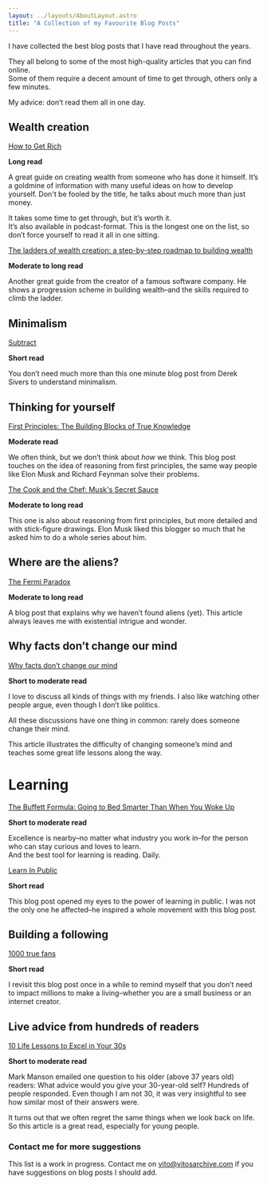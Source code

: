 ```yaml
---
layout: ../layouts/AboutLayout.astro
title: "A Collection of my Favourite Blog Posts"
---
```


I have collected the best blog posts that I have read throughout the years.

They all belong to some of the most high-quality articles that you can find online.  
Some of them require a decent amount of time to get through, others only a few minutes.

My advice: don’t read them all in one day.

## Wealth creation

[How to Get Rich](https://nav.al/rich)

**Long read**

A great guide on creating wealth from someone who has done it himself.
It’s a goldmine of information with many useful ideas on how to develop yourself.
Don't be fooled by the title, he talks about much more than just money.

It takes some time to get through, but it’s worth it.  
It’s also available in podcast-format.
This is the longest one on the list, so don’t force yourself to read it all in one sitting.

[The ladders of wealth creation: a step-by-step roadmap to building wealth](https://nathanbarry.com/wealth-creation/)

**Moderate to long read**

Another great guide from the creator of a famous software company.
He shows a progression scheme in building wealth–and the skills required to climb the ladder.

## Minimalism

[Subtract](https://sive.rs/subtract)

**Short read**

You don’t need much more than this one minute blog post from Derek Sivers to understand minimalism.

## Thinking for yourself

[First Principles: The Building Blocks of True Knowledge](https://fs.blog/first-principles/)

**Moderate read**

We often think, but we don’t think about _how_ we think. 
This blog post touches on the idea of reasoning from first principles, the same way people like Elon Musk and Richard Feynman solve their problems. 

[The Cook and the Chef: Musk's Secret Sauce](https://waitbutwhy.com/2015/11/the-cook-and-the-chef-musks-secret-sauce.html) 

**Moderate to long read**

This one is also about reasoning from first principles, but more detailed and with stick-figure drawings. Elon Musk liked this blogger so much that he asked him to do a whole series about him. 

## Where are the aliens?

[The Fermi Paradox](https://waitbutwhy.com/2014/05/fermi-paradox.html)

**Moderate to long read**

A blog post that explains why we haven’t found aliens (yet). This article always leaves me with existential intrigue and wonder. 

## Why facts don’t change our mind

[Why facts don’t change our mind](https://jamesclear.com/why-facts-dont-change-minds)

**Short to moderate read**

I love to discuss all kinds of things with my friends. 
I also like watching other people argue, even though I don’t like politics. 

All these discussions have one thing in common: rarely does someone change their mind. 

This article illustrates the difficulty of changing someone’s mind and teaches some great life lessons along the way. 

# Learning

[The Buffett Formula: Going to Bed Smarter Than When You Woke Up](https://fs.blog/the-buffett-formula/)

**Short to moderate read**

Excellence is nearby–no matter what industry you work in–for the person who can stay curious and loves to learn.  
And the best tool for learning is reading. Daily. 

[Learn In Public](https://www.swyx.io/learn-in-public)

**Short read**

This blog post opened my eyes to the power of learning in public. 
I was not the only one he affected–he inspired a whole movement with this blog post. 

## Building a following

[1000 true fans](https://kk.org/thetechnium/1000-true-fans/)

**Short read**

I revisit this blog post once in a while to remind myself that you don’t need to impact millions to make a living–whether you are a small business or an internet creator. 

## Live advice from hundreds of readers

[10 Life Lessons to Excel in Your 30s](https://markmanson.net/10-life-lessons-excel-30s)

**Short to moderate read**

Mark Manson emailed one question to his older (above 37 years old) readers: What advice would you give your 30-year-old self? Hundreds of people responded. Even though I am not 30, it was very insightful to see how similar most of their answers were. 

It turns out that we often regret the same things when we look back on life. So this article is a great read, especially for young people. 

### Contact me for more suggestions

This list is a work in progress. Contact me on vito@vitosarchive.com if you have suggestions on blog posts I should add. 

